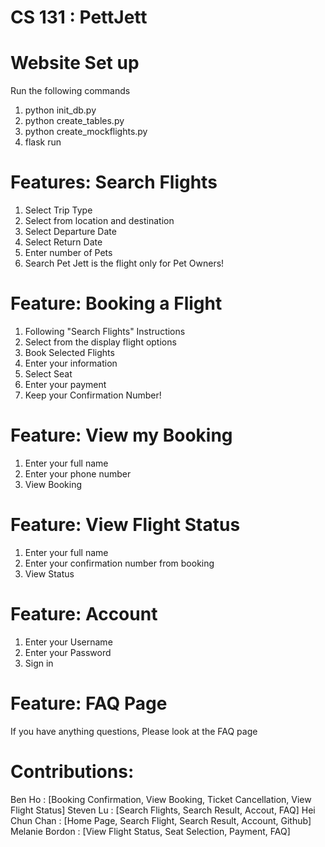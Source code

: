 # CS 131 : PettJett

# Website Set up 
Run the following commands
1. python init_db.py
2. python create_tables.py
3. python create_mockflights.py
4. flask run

# Features: Search Flights
1. Select Trip Type
2. Select from location and destination
3. Select Departure Date
4. Select Return Date
5. Enter number of Pets
6. Search
Pet Jett is the flight only for Pet Owners!

# Feature: Booking a Flight
1. Following "Search Flights" Instructions
2. Select from the display flight options
3. Book Selected Flights
4. Enter your information
5. Select Seat
6. Enter your payment
7. Keep your Confirmation Number!

# Feature: View my Booking
1. Enter your full name
2. Enter your phone number
3. View Booking

# Feature: View Flight Status
1. Enter your full name
2. Enter your confirmation number from booking
3. View Status

# Feature: Account
1. Enter your Username
2. Enter your Password
3. Sign in

# Feature: FAQ Page
If you have anything questions, Please look at the FAQ page

# Contributions:
Ben Ho : [Booking Confirmation, View Booking, Ticket Cancellation, View Flight Status]
Steven Lu : [Search Flights, Search Result, Accout, FAQ]
Hei Chun Chan : [Home Page, Search Flight, Search Result, Account, Github]
Melanie Bordon : [View Flight Status, Seat Selection, Payment, FAQ]
